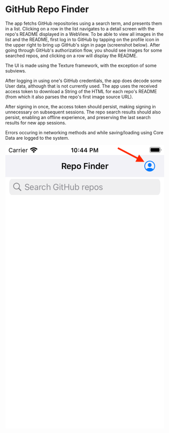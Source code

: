 # GitHub Repo Finder

The app fetchs GitHub repositories using a search term, and presents them in a list. Clicking on a row in the list navigates to a detail screen with the repo's README displayed in a WebView. To be able to view all images in the list and the README, first log in to GitHub by tapping on the profile icon in the upper right to bring up GitHub's sign in page (screenshot below). After going through GitHub's authorization flow, you should see images for some searched repos, and clicking on a row will display the README.

The UI is made using the Texture framework, with the exception of some subviews. 

After logging in using one's GitHub credentials, the app does decode some User data, although that is not currently used. The app uses the received access token to download a String of the HTML for each repo's README (from which it also parses the repo's first image source URL). 

After signing in once, the access token should persist, making signing in unnecessary on subsequent sessions. The repo search results should also persist, enabling an offline experience, and preserving the last search results for new app sessions.

Errors occuring in networking methods and while saving/loading using Core Data are logged to the system.

![Login Button](https://github.com/astruckm/GitHubRepoFinder/blob/main/Screenshots/LoginBarButton.png?raw=true)
